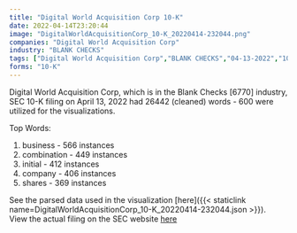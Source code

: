 ```yaml
---
title: "Digital World Acquisition Corp 10-K"
date: 2022-04-14T23:20:44
image: "DigitalWorldAcquisitionCorp_10-K_20220414-232044.png"
companies: "Digital World Acquisition Corp"
industry: "BLANK CHECKS"
tags: ["Digital World Acquisition Corp","BLANK CHECKS","04-13-2022","10-K"]
forms: "10-K"
---
```

Digital World Acquisition Corp, which is in the Blank Checks [6770] industry, SEC 10-K filing on April 13, 2022 had 26442 (cleaned) words - 600 were utilized for the visualizations.

Top Words:
1. business - 566 instances
2. combination - 449 instances
3. initial - 412 instances
4. company - 406 instances
5. shares - 369 instances


See the parsed data used in the visualization [here]({{< staticlink name=DigitalWorldAcquisitionCorp_10-K_20220414-232044.json >}}).  
View the actual filing on the SEC website [here](https://www.sec.gov/Archives/edgar/data/1849635/0001193125-22-103731.txt)